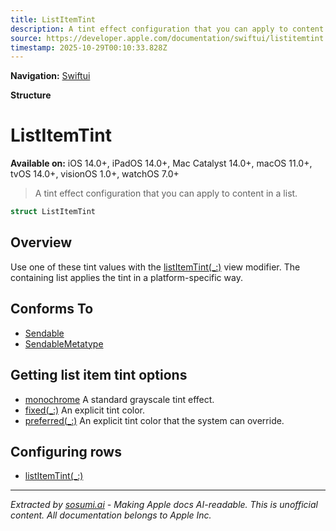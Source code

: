 ```yaml
---
title: ListItemTint
description: A tint effect configuration that you can apply to content in a list.
source: https://developer.apple.com/documentation/swiftui/listitemtint
timestamp: 2025-10-29T00:10:33.828Z
---
```


**Navigation:** [Swiftui](/documentation/swiftui)

**Structure**

# ListItemTint

**Available on:** iOS 14.0+, iPadOS 14.0+, Mac Catalyst 14.0+, macOS 11.0+, tvOS 14.0+, visionOS 1.0+, watchOS 7.0+

> A tint effect configuration that you can apply to content in a list.

```swift
struct ListItemTint
```

## Overview

Use one of these tint values with the [listItemTint(_:)](/documentation/swiftui/view/listitemtint(_:)) view modifier. The containing list applies the tint in a platform-specific way.

## Conforms To

- [Sendable](/documentation/Swift/Sendable)
- [SendableMetatype](/documentation/Swift/SendableMetatype)

## Getting list item tint options

- [monochrome](/documentation/swiftui/listitemtint/monochrome) A standard grayscale tint effect.
- [fixed(_:)](/documentation/swiftui/listitemtint/fixed(_:)) An explicit tint color.
- [preferred(_:)](/documentation/swiftui/listitemtint/preferred(_:)) An explicit tint color that the system can override.

## Configuring rows

- [listItemTint(_:)](/documentation/swiftui/view/listitemtint(_:))

---

*Extracted by [sosumi.ai](https://sosumi.ai) - Making Apple docs AI-readable.*
*This is unofficial content. All documentation belongs to Apple Inc.*
